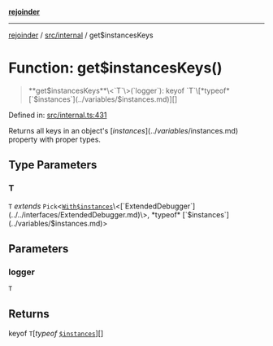 [**rejoinder**](../../../README.md)

***

[rejoinder](../../../README.md) / [src/internal](../README.md) / get$instancesKeys

# Function: get$instancesKeys()

> **get$instancesKeys**\<`T`\>(`logger`): keyof `T`\[*typeof* [`$instances`](../variables/$instances.md)\][]

Defined in: [src/internal.ts:431](https://github.com/Xunnamius/rejoinder/blob/748babba233d71cd2034695ee391d03a3782c67b/src/internal.ts#L431)

Returns all keys in an object's [$instances](../variables/$instances.md) property with proper
types.

## Type Parameters

### T

`T` *extends* `Pick`\<[`With$instances`](../type-aliases/With$instances.md)\<[`ExtendedDebugger`](../../interfaces/ExtendedDebugger.md)\>, *typeof* [`$instances`](../variables/$instances.md)\>

## Parameters

### logger

`T`

## Returns

keyof `T`\[*typeof* [`$instances`](../variables/$instances.md)\][]
